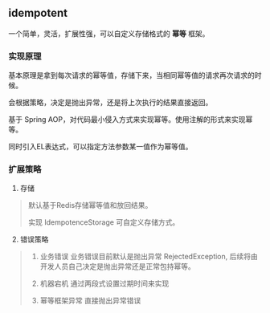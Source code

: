## idempotent
一个简单，灵活，扩展性强，可以自定义存储格式的 **幂等** 框架。

### 实现原理
基本原理是拿到每次请求的幂等值，存储下来，当相同幂等值的请求再次请求的时候。

会根据策略，决定是抛出异常，还是将上次执行的结果直接返回。

基于 Spring AOP，对代码最小侵入方式来实现幂等。使用注解的形式来实现幂等。

同时引入EL表达式，可以指定方法参数某一值作为幂等值。

### 扩展策略

1. 存储
> 默认基于Redis存储幂等值和放回结果。
> 
> 实现 IdempotenceStorage 可自定义存储方式。

2. 错误策略
> 1. 业务错误
> 业务错误目前默认是抛出异常 RejectedException, 后续将由开发人员自己决定是抛出异常还是正常包持幂等。
> 
> 2. 机器宕机 
> 通过两段式设置过期时间来实现
> 
> 3. 幂等框架异常
> 直接抛出异常错误


  
  




